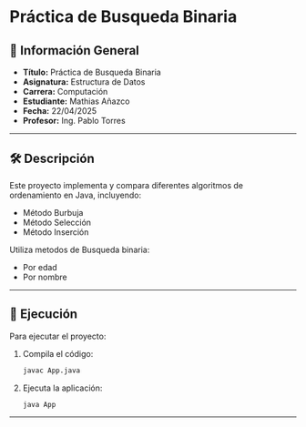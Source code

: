 # Práctica de Busqueda Binaria

## 📌 Información General

- **Título:** Práctica de Busqueda Binaria
- **Asignatura:** Estructura de Datos
- **Carrera:** Computación
- **Estudiante:** Mathias Añazco
- **Fecha:** 22/04/2025
- **Profesor:** Ing. Pablo Torres

---

## 🛠️ Descripción

Este proyecto implementa y compara diferentes algoritmos de ordenamiento en Java, incluyendo:
- Método Burbuja
- Método Selección
- Método Inserción

Utiliza metodos de Busqueda binaria:
- Por edad
- Por nombre

---

## 🚀 Ejecución

Para ejecutar el proyecto:

1. Compila el código:
    ```bash
    javac App.java
    ```
2. Ejecuta la aplicación:
    ```bash
    java App
    ```

---
